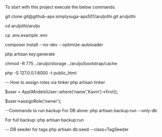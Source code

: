 To start with this project execute the below commands. 

git clone git@github-aps:simplysuga-aps501/aruljothi.git aruljothi

cd aruljothi/aruljo

cp .env.example .env

composer install --no-dev --optimize-autoloader

php artisan key:generate

chmod -R 775 ../aruljo/storage ../aruljo/bootstrap/cache

php -S 127.0.0.1:8000 -t public_html 


-- How to assign roles via tinker
php artisan tinker

$user = App\Models\User::where(‘name’,’Kavin’)->first();

$user->assignRole(‘owner’);


--Commands to run backup 
For DB alone:
php artisan backup:run --only-db

For full backup:
php artisan backup:run

-- DB seeder for tags
php artisan db:seed --class=TagSeeder

